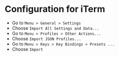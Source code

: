 # Configuration for iTerm

- Go to `Menu > General > Settings`
- Choose `Import All Settings and Data...`
- Go to `Menu > Profiles > Other Actions...`
- Choose `Import JSON Profiles...`
- Go to `Menu > Keys > Key Bindings > Presets ...`
- Choose `Import`
